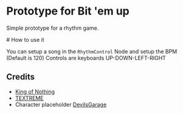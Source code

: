 # Prototype for Bit 'em up

Simple prototype for a rhythm game.

# How to use it

You can setup a song in the `RhythmControl` Node and setup the BPM (Default is 120)
Controls are keyboards UP-DOWN-LEFT-RIGHT




## Credits

- [King of Nothing](https://github.com/notapixelstudio/king_of_nothing)
- [TEXTREME](https://github.com/memetrooper/TEXTREME)
- Character placeholder [DevilsGarage](http://devilsgarage.com/)


